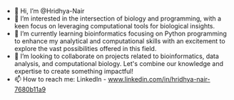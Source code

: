- 👋 Hi, I’m @Hridhya-Nair
- 👀 I’m interested in the intersection of biology and programming, with a keen focus on leveraging computational tools for biological insights.
- 🌱 I’m currently learning bioinformatics focusing on Python programming to enhance my analytical and computational skills with an excitement to explore the vast possibilities offered in this field.
- 💞️ I’m looking to collaborate on projects related to bioinformatics, data analysis, and computational biology. Let's combine our knowledge and expertise to create something impactful!
- 📫 How to reach me: LinkedIn - www.linkedin.com/in/hridhya-nair-7680b11a9

<!---
Hridhya-Nair/Hridhya-Nair is a ✨ special ✨ repository because its `README.md` (this file) appears on your GitHub profile.
You can click the Preview link to take a look at your changes.
--->
